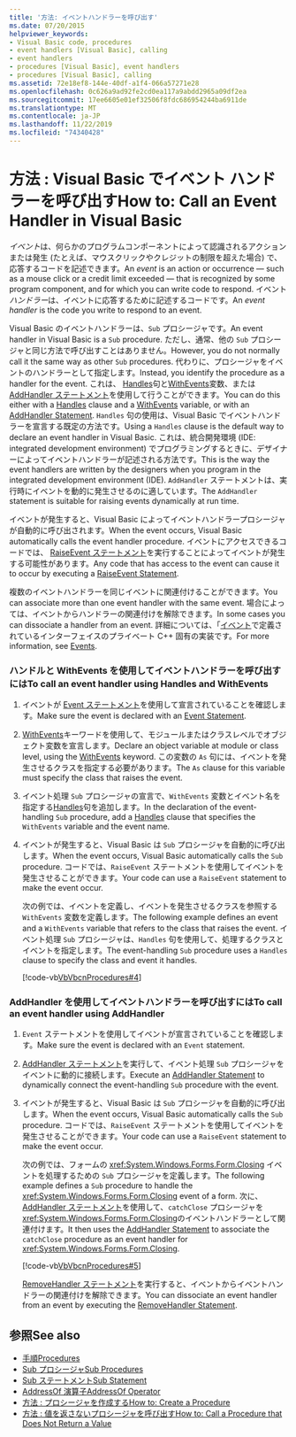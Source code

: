 ```yaml
---
title: '方法: イベントハンドラーを呼び出す'
ms.date: 07/20/2015
helpviewer_keywords:
- Visual Basic code, procedures
- event handlers [Visual Basic], calling
- event handlers
- procedures [Visual Basic], event handlers
- procedures [Visual Basic], calling
ms.assetid: 72e18ef8-144e-40df-a1f4-066a57271e28
ms.openlocfilehash: 0c626a9ad92fe2cd0ea117a9abdd2965a09df2ea
ms.sourcegitcommit: 17ee6605e01ef32506f8fdc686954244ba6911de
ms.translationtype: MT
ms.contentlocale: ja-JP
ms.lasthandoff: 11/22/2019
ms.locfileid: "74340428"
---
```

# <a name="how-to-call-an-event-handler-in-visual-basic"></a><span data-ttu-id="d08ff-102">方法 : Visual Basic でイベント ハンドラーを呼び出す</span><span class="sxs-lookup"><span data-stu-id="d08ff-102">How to: Call an Event Handler in Visual Basic</span></span>

<span data-ttu-id="d08ff-103">*イベント*は、何らかのプログラムコンポーネントによって認識されるアクションまたは発生 (たとえば、マウスクリックやクレジットの制限を超えた場合) で、応答するコードを記述できます。</span><span class="sxs-lookup"><span data-stu-id="d08ff-103">An *event* is an action or occurrence — such as a mouse click or a credit limit exceeded — that is recognized by some program component, and for which you can write code to respond.</span></span> <span data-ttu-id="d08ff-104">イベント*ハンドラー*は、イベントに応答するために記述するコードです。</span><span class="sxs-lookup"><span data-stu-id="d08ff-104">An *event handler* is the code you write to respond to an event.</span></span>

 <span data-ttu-id="d08ff-105">Visual Basic のイベントハンドラーは、`Sub` プロシージャです。</span><span class="sxs-lookup"><span data-stu-id="d08ff-105">An event handler in Visual Basic is a `Sub` procedure.</span></span> <span data-ttu-id="d08ff-106">ただし、通常、他の `Sub` プロシージャと同じ方法で呼び出すことはありません。</span><span class="sxs-lookup"><span data-stu-id="d08ff-106">However, you do not normally call it the same way as other `Sub` procedures.</span></span> <span data-ttu-id="d08ff-107">代わりに、プロシージャをイベントのハンドラーとして指定します。</span><span class="sxs-lookup"><span data-stu-id="d08ff-107">Instead, you identify the procedure as a handler for the event.</span></span> <span data-ttu-id="d08ff-108">これは、 [Handles](../../../language-reference/statements/handles-clause.md)句と[WithEvents](../../../language-reference/modifiers/withevents.md)変数、または[AddHandler ステートメント](../../../language-reference/statements/addhandler-statement.md)を使用して行うことができます。</span><span class="sxs-lookup"><span data-stu-id="d08ff-108">You can do this either with a [Handles](../../../language-reference/statements/handles-clause.md) clause and a [WithEvents](../../../language-reference/modifiers/withevents.md) variable, or with an [AddHandler Statement](../../../language-reference/statements/addhandler-statement.md).</span></span> <span data-ttu-id="d08ff-109">`Handles` 句の使用は、Visual Basic でイベントハンドラーを宣言する既定の方法です。</span><span class="sxs-lookup"><span data-stu-id="d08ff-109">Using a `Handles` clause is the default way to declare an event handler in Visual Basic.</span></span> <span data-ttu-id="d08ff-110">これは、統合開発環境 (IDE: integrated development environment) でプログラミングするときに、デザイナーによってイベントハンドラーが記述される方法です。</span><span class="sxs-lookup"><span data-stu-id="d08ff-110">This is the way the event handlers are written by the designers when you program in the integrated development environment (IDE).</span></span> <span data-ttu-id="d08ff-111">`AddHandler` ステートメントは、実行時にイベントを動的に発生させるのに適しています。</span><span class="sxs-lookup"><span data-stu-id="d08ff-111">The `AddHandler` statement is suitable for raising events dynamically at run time.</span></span>

 <span data-ttu-id="d08ff-112">イベントが発生すると、Visual Basic によってイベントハンドラープロシージャが自動的に呼び出されます。</span><span class="sxs-lookup"><span data-stu-id="d08ff-112">When the event occurs, Visual Basic automatically calls the event handler procedure.</span></span> <span data-ttu-id="d08ff-113">イベントにアクセスできるコードでは、 [RaiseEvent ステートメント](../../../language-reference/statements/raiseevent-statement.md)を実行することによってイベントが発生する可能性があります。</span><span class="sxs-lookup"><span data-stu-id="d08ff-113">Any code that has access to the event can cause it to occur by executing a [RaiseEvent Statement](../../../language-reference/statements/raiseevent-statement.md).</span></span>

 <span data-ttu-id="d08ff-114">複数のイベントハンドラーを同じイベントに関連付けることができます。</span><span class="sxs-lookup"><span data-stu-id="d08ff-114">You can associate more than one event handler with the same event.</span></span> <span data-ttu-id="d08ff-115">場合によっては、イベントからハンドラーの関連付けを解除できます。</span><span class="sxs-lookup"><span data-stu-id="d08ff-115">In some cases you can dissociate a handler from an event.</span></span> <span data-ttu-id="d08ff-116">詳細については、「[イベント](../events/index.md)で定義されているインターフェイスのプライベート C++ 固有の実装です。</span><span class="sxs-lookup"><span data-stu-id="d08ff-116">For more information, see [Events](../events/index.md).</span></span>

### <a name="to-call-an-event-handler-using-handles-and-withevents"></a><span data-ttu-id="d08ff-117">ハンドルと WithEvents を使用してイベントハンドラーを呼び出すには</span><span class="sxs-lookup"><span data-stu-id="d08ff-117">To call an event handler using Handles and WithEvents</span></span>

1. <span data-ttu-id="d08ff-118">イベントが [Event ステートメント](../../../language-reference/statements/event-statement.md)を使用して宣言されていることを確認します。</span><span class="sxs-lookup"><span data-stu-id="d08ff-118">Make sure the event is declared with an [Event Statement](../../../language-reference/statements/event-statement.md).</span></span>

2. <span data-ttu-id="d08ff-119">[WithEvents](../../../language-reference/modifiers/withevents.md)キーワードを使用して、モジュールまたはクラスレベルでオブジェクト変数を宣言します。</span><span class="sxs-lookup"><span data-stu-id="d08ff-119">Declare an object variable at module or class level, using the [WithEvents](../../../language-reference/modifiers/withevents.md) keyword.</span></span> <span data-ttu-id="d08ff-120">この変数の `As` 句には、イベントを発生させるクラスを指定する必要があります。</span><span class="sxs-lookup"><span data-stu-id="d08ff-120">The `As` clause for this variable must specify the class that raises the event.</span></span>

3. <span data-ttu-id="d08ff-121">イベント処理 `Sub` プロシージャの宣言で、`WithEvents` 変数とイベント名を指定する[Handles](../../../language-reference/statements/handles-clause.md)句を追加します。</span><span class="sxs-lookup"><span data-stu-id="d08ff-121">In the declaration of the event-handling `Sub` procedure, add a [Handles](../../../language-reference/statements/handles-clause.md) clause that specifies the `WithEvents` variable and the event name.</span></span>

4. <span data-ttu-id="d08ff-122">イベントが発生すると、Visual Basic は `Sub` プロシージャを自動的に呼び出します。</span><span class="sxs-lookup"><span data-stu-id="d08ff-122">When the event occurs, Visual Basic automatically calls the `Sub` procedure.</span></span> <span data-ttu-id="d08ff-123">コードでは、`RaiseEvent` ステートメントを使用してイベントを発生させることができます。</span><span class="sxs-lookup"><span data-stu-id="d08ff-123">Your code can use a `RaiseEvent` statement to make the event occur.</span></span>

     <span data-ttu-id="d08ff-124">次の例では、イベントを定義し、イベントを発生させるクラスを参照する `WithEvents` 変数を定義します。</span><span class="sxs-lookup"><span data-stu-id="d08ff-124">The following example defines an event and a `WithEvents` variable that refers to the class that raises the event.</span></span> <span data-ttu-id="d08ff-125">イベント処理 `Sub` プロシージャは、`Handles` 句を使用して、処理するクラスとイベントを指定します。</span><span class="sxs-lookup"><span data-stu-id="d08ff-125">The event-handling `Sub` procedure uses a `Handles` clause to specify the class and event it handles.</span></span>

     [!code-vb[VbVbcnProcedures#4](~/samples/snippets/visualbasic/VS_Snippets_VBCSharp/VbVbcnProcedures/VB/Class1.vb#4)]

### <a name="to-call-an-event-handler-using-addhandler"></a><span data-ttu-id="d08ff-126">AddHandler を使用してイベントハンドラーを呼び出すには</span><span class="sxs-lookup"><span data-stu-id="d08ff-126">To call an event handler using AddHandler</span></span>

1. <span data-ttu-id="d08ff-127">`Event` ステートメントを使用してイベントが宣言されていることを確認します。</span><span class="sxs-lookup"><span data-stu-id="d08ff-127">Make sure the event is declared with an `Event` statement.</span></span>

2. <span data-ttu-id="d08ff-128">[AddHandler ステートメント](../../../language-reference/statements/addhandler-statement.md)を実行して、イベント処理 `Sub` プロシージャをイベントに動的に接続します。</span><span class="sxs-lookup"><span data-stu-id="d08ff-128">Execute an [AddHandler Statement](../../../language-reference/statements/addhandler-statement.md) to dynamically connect the event-handling `Sub` procedure with the event.</span></span>

3. <span data-ttu-id="d08ff-129">イベントが発生すると、Visual Basic は `Sub` プロシージャを自動的に呼び出します。</span><span class="sxs-lookup"><span data-stu-id="d08ff-129">When the event occurs, Visual Basic automatically calls the `Sub` procedure.</span></span> <span data-ttu-id="d08ff-130">コードでは、`RaiseEvent` ステートメントを使用してイベントを発生させることができます。</span><span class="sxs-lookup"><span data-stu-id="d08ff-130">Your code can use a `RaiseEvent` statement to make the event occur.</span></span>

     <span data-ttu-id="d08ff-131">次の例では、フォームの <xref:System.Windows.Forms.Form.Closing> イベントを処理するための `Sub` プロシージャを定義します。</span><span class="sxs-lookup"><span data-stu-id="d08ff-131">The following example defines a `Sub` procedure to handle the <xref:System.Windows.Forms.Form.Closing> event of a form.</span></span> <span data-ttu-id="d08ff-132">次に、 [AddHandler ステートメント](../../../language-reference/statements/addhandler-statement.md)を使用して、`catchClose` プロシージャを <xref:System.Windows.Forms.Form.Closing>のイベントハンドラーとして関連付けます。</span><span class="sxs-lookup"><span data-stu-id="d08ff-132">It then uses the [AddHandler Statement](../../../language-reference/statements/addhandler-statement.md) to associate the `catchClose` procedure as an event handler for <xref:System.Windows.Forms.Form.Closing>.</span></span>

     [!code-vb[VbVbcnProcedures#5](~/samples/snippets/visualbasic/VS_Snippets_VBCSharp/VbVbcnProcedures/VB/Class1.vb#5)]

     <span data-ttu-id="d08ff-133">[RemoveHandler ステートメント](../../../language-reference/statements/removehandler-statement.md)を実行すると、イベントからイベントハンドラーの関連付けを解除できます。</span><span class="sxs-lookup"><span data-stu-id="d08ff-133">You can dissociate an event handler from an event by executing the [RemoveHandler Statement](../../../language-reference/statements/removehandler-statement.md).</span></span>

## <a name="see-also"></a><span data-ttu-id="d08ff-134">参照</span><span class="sxs-lookup"><span data-stu-id="d08ff-134">See also</span></span>

- [<span data-ttu-id="d08ff-135">手順</span><span class="sxs-lookup"><span data-stu-id="d08ff-135">Procedures</span></span>](index.md)
- [<span data-ttu-id="d08ff-136">Sub プロシージャ</span><span class="sxs-lookup"><span data-stu-id="d08ff-136">Sub Procedures</span></span>](sub-procedures.md)
- [<span data-ttu-id="d08ff-137">Sub ステートメント</span><span class="sxs-lookup"><span data-stu-id="d08ff-137">Sub Statement</span></span>](../../../language-reference/statements/sub-statement.md)
- [<span data-ttu-id="d08ff-138">AddressOf 演算子</span><span class="sxs-lookup"><span data-stu-id="d08ff-138">AddressOf Operator</span></span>](../../../language-reference/operators/addressof-operator.md)
- [<span data-ttu-id="d08ff-139">方法 : プロシージャを作成する</span><span class="sxs-lookup"><span data-stu-id="d08ff-139">How to: Create a Procedure</span></span>](how-to-create-a-procedure.md)
- [<span data-ttu-id="d08ff-140">方法 : 値を返さないプロシージャを呼び出す</span><span class="sxs-lookup"><span data-stu-id="d08ff-140">How to: Call a Procedure that Does Not Return a Value</span></span>](how-to-call-a-procedure-that-does-not-return-a-value.md)
